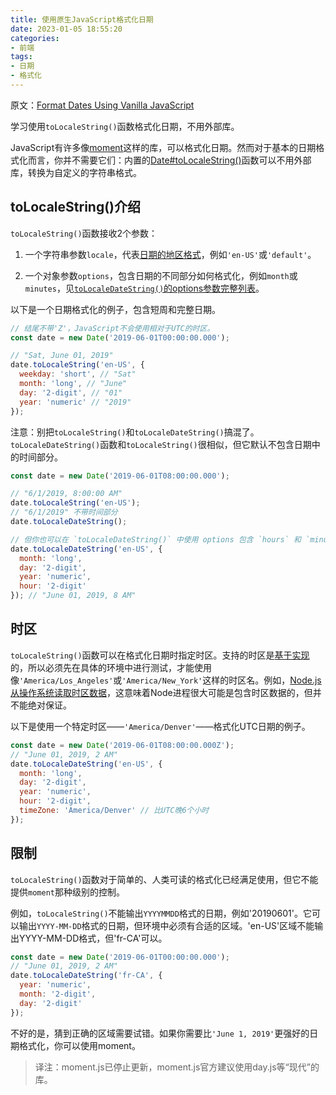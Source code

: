 ```yaml
---
title: 使用原生JavaScript格式化日期
date: 2023-01-05 18:55:20
categories:
- 前端
tags:
- 日期
- 格式化
---
```


原文：[Format Dates Using Vanilla JavaScript](https://masteringjs.io/tutorials/fundamentals/date_format)

学习使用`toLocaleString()`函数格式化日期，不用外部库。

<!-- more -->

JavaScript有许多像[moment](https://www.npmjs.com/package/moment)这样的库，可以格式化日期。然而对于基本的日期格式化而言，你并不需要它们：内置的[Date#toLocaleString()](https://developer.mozilla.org/en-US/docs/Web/JavaScript/Reference/Global_Objects/Date/toLocaleString)函数可以不用外部库，转换为自定义的字符串格式。

## toLocaleString()介绍

`toLocaleString()`函数接收2个参数：

1. 一个字符串参数`locale`，代表[日期的地区格式](https://developer.mozilla.org/en-US/docs/Web/JavaScript/Reference/Global_Objects/Intl#locales_argument)，例如`'en-US'`或`'default'`。

1. 一个对象参数`options`，包含日期的不同部分如何格式化，例如`month`或`minutes`，见[`toLocaleDateString()`的options参数完整列表](https://developer.mozilla.org/en-US/docs/Web/JavaScript/Reference/Global_Objects/Intl/DateTimeFormat/DateTimeFormat)。

以下是一个日期格式化的例子，包含短周和完整日期。

```javascript
// 结尾不带'Z'，JavaScript不会使用相对于UTC的时区。
const date = new Date('2019-06-01T00:00:00.000');

// "Sat, June 01, 2019"
date.toLocaleString('en-US', {
  weekday: 'short', // "Sat"
  month: 'long', // "June"
  day: '2-digit', // "01"
  year: 'numeric' // "2019"
});
```

注意：别把`toLocaleString()`和`toLocaleDateString()`搞混了。`toLocaleDateString()`函数和`toLocaleString()`很相似，但它默认不包含日期中的时间部分。

```javascript
const date = new Date('2019-06-01T08:00:00.000');

// "6/1/2019, 8:00:00 AM"
date.toLocaleString('en-US');
// "6/1/2019" 不带时间部分
date.toLocaleDateString();

// 但你也可以在 `toLocaleDateString()` 中使用 options 包含 `hours` 和 `minutes` 
date.toLocaleDateString('en-US', {
  month: 'long',
  day: '2-digit',
  year: 'numeric',
  hour: '2-digit'
}); // "June 01, 2019, 8 AM"
```

## 时区

 `toLocaleString()`函数可以在格式化日期时指定时区。支持的时区是[基于实现](https://developer.mozilla.org/en-US/docs/Web/JavaScript/Reference/Global_Objects/Date/toLocaleString#Parameters)的，所以必须先在具体的环境中进行测试，才能使用像`'America/Los_Angeles'`或`'America/New_York'`这样的时区名。例如，[Node.js从操作系统读取时区数据](https://github.com/nodejs/help/issues/1843)，这意味着Node进程很大可能是包含时区数据的，但并不能绝对保证。

以下是使用一个特定时区——`'America/Denver'`——格式化UTC日期的例子。

```javascript
const date = new Date('2019-06-01T08:00:00.000Z');
// "June 01, 2019, 2 AM"
date.toLocaleDateString('en-US', {
  month: 'long',
  day: '2-digit',
  year: 'numeric',
  hour: '2-digit',
  timeZone: 'America/Denver' // 比UTC晚6个小时
});
```

## 限制

`toLocaleString()`函数对于简单的、人类可读的格式化已经满足使用，但它不能提供`moment`那种级别的控制。

例如，`toLocaleString()`不能输出`YYYYMMDD`格式的日期，例如'20190601'。它可以输出`YYYY-MM-DD`格式的日期，但环境中必须有合适的区域。'en-US'区域不能输出YYYY-MM-DD格式，但'fr-CA'可以。

```javascript
const date = new Date('2019-06-01T00:00:00.000');
// "June 01, 2019, 2 AM"
date.toLocaleDateString('fr-CA', {
  year: 'numeric',
  month: '2-digit',
  day: '2-digit'
});
```

不好的是，猜到正确的区域需要试错。如果你需要比`'June 1, 2019'`更强好的日期格式化，你可以使用moment。

> 译注：moment.js已停止更新，moment.js官方建议使用day.js等“现代”的库。

